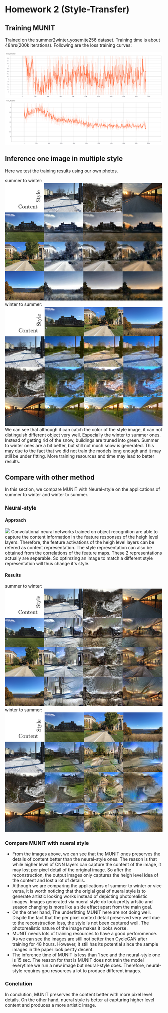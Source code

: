 # Homework 2 (Style-Transfer) 
## Training MUNIT
Trained on the summer2winter_yosemite256 dataset. Training time is about 48hrs(200k iterations). Following are the loss training curves:

![](loss_gen_total.png)
![](loss_dis_total.png)
## Inference one image in multiple style
Here we test the training results using our own photos.

summer to winter:  
![](summer2winter.png)  
winter to summer:  
![](winter2summer.png)  
We can see that although it can catch the color of the style image, it can not distinguish different object very well. Especially the winter to summer ones. Instead of getting rid of the snow, buildings are truned into green. Summer to winter ones are a bit better, but still not much snow is generated. This may due to the fact that we did not train the models long enough and it may still be under fitting. More training resources and time may lead to better results.
## Compare with other method
In this section, we compare MUNIT with Neural-style on the applications of summer to winter and winter to summer.

### Neural-style
#### Approach
![](https://i.imgur.com/SGk7Hwg.png)
Convolutional neural networks trained on object recognition are able to capture the content information in the feature responses of the heigh level layers. Therefore, the feature activations of the heigh level layers can be refered as content representation. The style representation can also be obtained from the correlations of the feature maps. These 2 representations actually are separable. So optimzing an image to match a different style representation will thus change it's style.

#### Results
summer to winter:  
![](summer2winter_ns.png)  
winter to summer:  
![](winter2summer_ns.png)  

### Compare MUNIT with nueral style
-  From the images above, we can see that the MUNIT ones preserves the details of content better than the neural-style ones. The reason is that while higher level of CNN layers can capture the content of the image, it may lost per pixel detail of the original image. So after the reconstruction, the output images only captures the heigh level idea of the content and lost a lot of details.
-  Although we are comparing the applications of summer to winter or vice versa, it is worth noticing that the origial goal of nueral style is to generate artistic looking works instead of depicting photorealistic images. Images generated via nueral style do look pretty artstic and season changing is more like a side effact apart from the main goal.
-  On the other hand, The underfitting MUNIT here are not doing well. Dispite the fact that the per pixel context detail preserved very well due to the reconstruction loss, the style is not been captured well. The photorealistic nature of the image makes it looks worse. 
-  MUNIT needs lots of training resources to have a good perforomence. As we can see the images are still not better then CycleGAN after training for 48 hours. However, it still has its potential since the sample images in the paper look pertty decent.
- The inference time of MUNIT is less than 1 sec and the neural-style one is 15 sec. The reason for that is MUNIT does not train the model everytime we run a new image but neural-style does. Therefore, neural-style requires gpu resources a lot to produce different images.
### Conclution
In conclution, MUNIT preserves the content better with more pixel level details. On the other hand, nueral style is better at capturing higher level content and produces a more artistic image.

